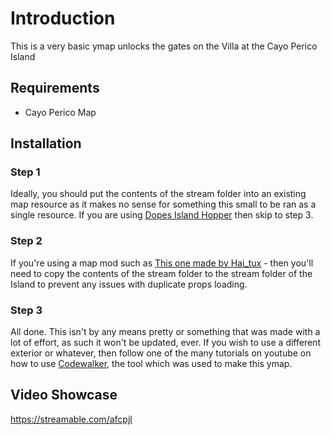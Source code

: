 # Introduction

This is a very basic ymap unlocks the gates on the Villa at the Cayo Perico Island

## Requirements

- Cayo Perico Map


## Installation


### Step 1

Ideally, you should put the contents of the stream folder into an existing map resource as it makes no sense for something this small to be ran as a single resource. 
If you are using [Dopes Island Hopper](https://forum.cfx.re/t/dope-island-hopper-hop-between-los-santos-and-cayo-perico-island/1915671) then skip to step 3. 

### Step 2

If you're using a map mod such as [This one made by Hai_tux](https://forum.cfx.re/t/the-cayo-perico-island-available-for-fivem/1897446) - then you'll need to copy the contents of the stream
folder to the stream folder of the Island to prevent any issues with duplicate props loading.

### Step 3

All done. This isn't by any means pretty or something that was made with a lot of effort, as such it won't be updated, ever. If you wish to use a different exterior or whatever, then 
follow one of the many tutorials on youtube on how to use [Codewalker](https://www.gta5-mods.com/tools/codewalker-gtav-interactive-3d-map), the tool which was used to make this ymap.


## Video Showcase

https://streamable.com/afcpjl
